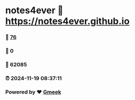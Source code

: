 # notes4ever :link: https://notes4ever.github.io 
### :page_facing_up: [76](https://notes4ever.github.io/tag.html) 
### :speech_balloon: 0 
### :hibiscus: 62085 
### :alarm_clock: 2024-11-19 08:37:11 
### Powered by :heart: [Gmeek](https://github.com/Meekdai/Gmeek)
